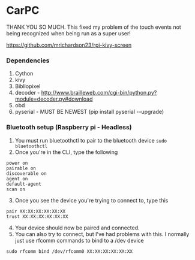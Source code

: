 # CarPC

THANK YOU SO MUCH. This fixed my problem of the touch events not being
recognized when being run as a super user!

https://github.com/mrichardson23/rpi-kivy-screen

### Dependencies
1. Cython
2. kivy
3. Bibliopixel
4. decoder - http://www.brailleweb.com/cgi-bin/python.py?module=decoder.py#download
5. obd
6. pyserial - MUST BE NEWEST (pip install pyserial --upgrade)

### Bluetooth setup (Raspberry pi - Headless)
1. You must run bluetoothctl to pair to the bluetooth device
``` sudo bluetoothctl ```
2. Once you're in the CLI, type the following
```
power on
pairable on
discoverable on
agent on
default-agent
scan on
```
3. Once you see the device you're trying to connect to, type this
```
pair XX:XX:XX:XX:XX:XX
trust XX:XX:XX:XX:XX:XX
```
4. Your device should now be paired and connected. 
5. You can also try to connect, but I've had problems with this. I normally just use rfcomm commands to bind to a /dev device
```
sudo rfcomm bind /dev/rfcomm0 XX:XX:XX:XX:XX:XX
```

